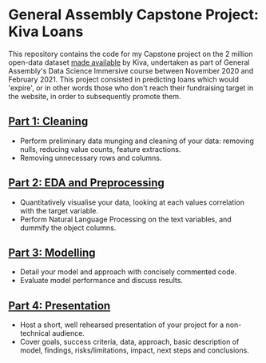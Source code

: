 # General Assembly Capstone Project: Kiva Loans
This repository contains the code for my Capstone project on the 2 million open-data dataset [made available](https://www.kiva.org/build/data-snapshots) by Kiva, undertaken as part of General Assembly's Data Science Immersive course between November 2020 and February 2021. This project consisted in predicting loans which would 'expire', or in other words those who don't reach their fundraising target in the website, in order to subsequently promote them. 

## [Part 1: Cleaning](http://localhost:8888/notebooks/project/project-capstone/Capstone%20-%20Data%20Cleaning.ipynb)
- Perform preliminary data munging and cleaning of your data: removing nulls, reducing value counts, feature extractions. 
- Removing unnecessary rows and columns.

## [Part 2: EDA and Preprocessing]( https://github.com/nicolas1998v/KivaCapstoneProject/blob/main/EDA%20-%20NLP.ipynb)
- Quantitatively visualise your data, looking at each values correlation with the target variable. 
- Perform Natural Language Processing on the text variables, and dummify the object columns.

## [Part 3: Modelling](https://github.com/nicolas1998v/KivaCapstoneProject/blob/main/Modelling.ipynb) 
- Detail your model and approach with concisely commented code. 
- Evaluate model performance and discuss results. 

## [Part 4: Presentation]( https://docs.google.com/presentation/d/18hdJlMiIoCoKHjRcSIvIPgoN-mT_E5lz_FUGBUjFQaU/edit#slide=id.p)
- Host a short, well rehearsed presentation of your project for a non-technical audience. 
- Cover goals, success criteria, data, approach, basic description of model, findings, risks/limitations, impact, next steps and conclusions.
